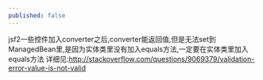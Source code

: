 ```yaml
---
published: false
---
```

jsf2一些控件加入converter之后,converter能返回值,但是无法set到ManagedBean里,是因为实体类里没有加入equals方法,一定要在实体类里加入equals方法
详细见:http://stackoverflow.com/questions/9069379/validation-error-value-is-not-valid
